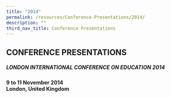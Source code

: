```yaml
---
title: "2014"
permalink: /resources/Conference-Presentations/2014/
description: ""
third_nav_title: Conference Presentations
---
```

## CONFERENCE PRESENTATIONS

##### LONDON INTERNATIONAL CONFERENCE ON EDUCATION 2014
 
**9 to 11 November 2014 <br>
London, United Kingdom**